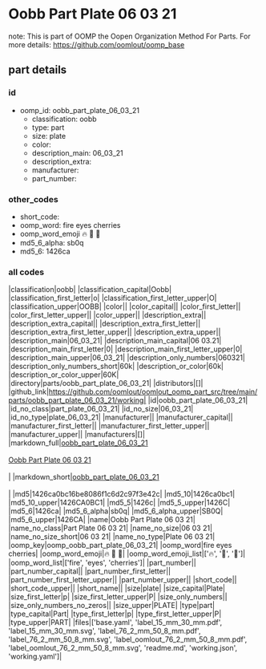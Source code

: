 # Oobb Part Plate 06 03 21  

note: This is part of OOMP the Oopen Organization Method For Parts. For more details: https://github.com/oomlout/oomp_base

##  part details





### id
* oomp_id: oobb_part_plate_06_03_21
  * classification: oobb
  * type: part
  * size: plate
  * color: 
  * description_main: 06_03_21
  * description_extra: 
  * manufacturer: 
  * part_number: 

### other_codes
* short_code: 
* oomp_word: fire eyes cherries
* oomp_word_emoji :fire: :eyes: :cherries:
* md5_6_alpha: sb0q
* md5_6: 1426ca

### all codes 
|classification|oobb|
|classification_capital|Oobb|
|classification_first_letter|o|
|classification_first_letter_upper|O|
|classification_upper|OOBB|
|color||
|color_capital||
|color_first_letter||
|color_first_letter_upper||
|color_upper||
|description_extra||
|description_extra_capital||
|description_extra_first_letter||
|description_extra_first_letter_upper||
|description_extra_upper||
|description_main|06_03_21|
|description_main_capital|06 03.21|
|description_main_first_letter|0|
|description_main_first_letter_upper|0|
|description_main_upper|06_03_21|
|description_only_numbers|060321|
|description_only_numbers_short|60k|
|description_or_color|60k|
|description_or_color_upper|60K|
|directory|parts/oobb_part_plate_06_03_21|
|distributors|[]|
|github_link|https://github.com/oomlout/oomlout_oomp_part_src/tree/main/parts/oobb_part_plate_06_03_21/working|
|id|oobb_part_plate_06_03_21|
|id_no_class|part_plate_06_03_21|
|id_no_size|06_03_21|
|id_no_type|plate_06_03_21|
|manufacturer||
|manufacturer_capital||
|manufacturer_first_letter||
|manufacturer_first_letter_upper||
|manufacturer_upper||
|manufacturers|[]|
|markdown_full|[oobb_part_plate_06_03_21](https://github.com/oomlout/oomlout_oomp_part_src/tree/main/parts/oobb_part_plate_06_03_21/working)<br>[](https://github.com/oomlout/oomlout_oomp_part_src/tree/main/parts/oobb_part_plate_06_03_21/working)<br>[Oobb Part Plate 06 03 21](https://github.com/oomlout/oomlout_oomp_part_src/tree/main/parts/oobb_part_plate_06_03_21/working)<br><br>|
|markdown_short|[oobb_part_plate_06_03_21](https://github.com/oomlout/oomlout_oomp_part_src/tree/main/parts/oobb_part_plate_06_03_21/working)<br><br>|
|md5|1426ca0bc16be8086f1c6d2c97f3e42c|
|md5_10|1426ca0bc1|
|md5_10_upper|1426CA0BC1|
|md5_5|1426c|
|md5_5_upper|1426C|
|md5_6|1426ca|
|md5_6_alpha|sb0q|
|md5_6_alpha_upper|SB0Q|
|md5_6_upper|1426CA|
|name|Oobb Part Plate 06 03 21|
|name_no_class|Part Plate 06 03 21|
|name_no_size|06 03 21|
|name_no_size_short|06 03 21|
|name_no_type|Plate 06 03 21|
|oomp_key|oomp_oobb_part_plate_06_03_21|
|oomp_word|fire eyes cherries|
|oomp_word_emoji|:fire: :eyes: :cherries:|
|oomp_word_emoji_list|[':fire:', ':eyes:', ':cherries:']|
|oomp_word_list|['fire', 'eyes', 'cherries']|
|part_number||
|part_number_capital||
|part_number_first_letter||
|part_number_first_letter_upper||
|part_number_upper||
|short_code||
|short_code_upper||
|short_name||
|size|plate|
|size_capital|Plate|
|size_first_letter|p|
|size_first_letter_upper|P|
|size_only_numbers||
|size_only_numbers_no_zeros||
|size_upper|PLATE|
|type|part|
|type_capital|Part|
|type_first_letter|p|
|type_first_letter_upper|P|
|type_upper|PART|
|files|['base.yaml', 'label_15_mm_30_mm.pdf', 'label_15_mm_30_mm.svg', 'label_76_2_mm_50_8_mm.pdf', 'label_76_2_mm_50_8_mm.svg', 'label_oomlout_76_2_mm_50_8_mm.pdf', 'label_oomlout_76_2_mm_50_8_mm.svg', 'readme.md', 'working.json', 'working.yaml']|
